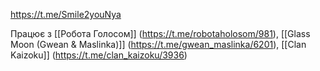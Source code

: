 https://t.me/Smile2youNya

Працює з [[Робота Голосом]] (https://t.me/robotaholosom/981), [[Glass Moon (Gwean & Maslinka)]] (https://t.me/gwean_maslinka/6201), [[Clan Kaizoku]] (https://t.me/clan_kaizoku/3936)
